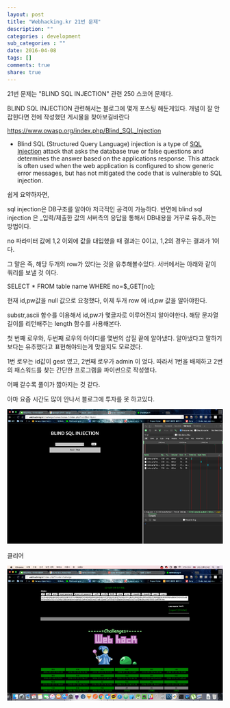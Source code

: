 ```yaml
---
layout: post
title: "Webhacking.kr 21번 문제"
description: ""
categories : development
sub_categories : ""
date: 2016-04-08
tags: []
comments: true
share: true
---
```


21번 문제는 "BLIND SQL INJECTION" 관련 250 스코어 문제다.

BLIND SQL INJECTION 관련해서는 블로그에 몇개 포스팅 해둔게있다. 개념이 잘 안잡힌다면 전에 작성했던 게시물을 찾아보길바란다

  

https://www.owasp.org/index.php/Blind_SQL_Injection

  * Blind SQL (Structured Query Language) injection is a type of [SQL Injection](https://www.owasp.org/index.php/SQL_Injection) attack that asks the database true or false questions and determines the answer based on the applications response. This attack is often used when the web application is configured to show generic error messages, but has not mitigated the code that is vulnerable to SQL injection.

  

쉽게 요약하자면,

sql injection은 DB구조를 알아야 저극적인 공격이 가능하다. 반면에 blind sql injection 은 _입력/제출한 값의
서버측의 응답을 통해서 DB내용을 거꾸로 유추_하는 방법이다.

  

no 파라미터 값에 1,2 이외에 값을 대입했을 때 결과는 0이고, 1,2의 경우는 결과가 1이다.

그 먈은 즉, 해당 두개의 row가 있다는 것을 유추해볼수있다. 서버에서는 아래와 같이 쿼리를 보낼 것 이다.

  

SELECT * FROM table name WHERE no=$_GET[no];

  

현재 id,pw값을 null 값으로 요청했다, 이제 두개 row 에 id,pw 값을 알아야한다.

substr,ascii 함수를 이용해서 id,pw가 몇글자로 이루어진지 알아야한다. 해당 문자열 길이를 리턴해주는 length 함수를
사용해본다.

첫 번째 로우와, 두번째 로우의 아이디를 몇번의 삽질 끝에 알아냈다. 알아냈다고 말하기보다는 유추했다고 표현해야되는게 맞을지도 모르겠다.

1번 로우는 id값이 gest 였고, 2번째 로우가 admin 이 었다. 따라서 1번을 배제하고 2번의 패스워드를 찾는 간단한 프로그램을
파이썬으로 작성했다.

  

어째 갈수록 풀이가 짧아지는 것 같다.

아마 요즘 시간도 많이 안나서 블로그에 투자를 못 하고있다.

  

  

![](/assets/images/posts/580/2717B84B570DD20F095743.PNG)

  

  

클리어

  

  

![](/assets/images/posts/580/2458FC3B570DDC7805E86C.PNG)

  


